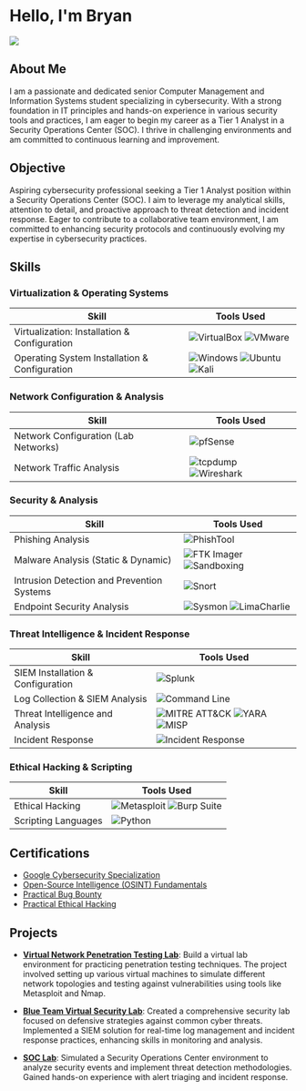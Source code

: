 # Hello, I'm Bryan
<a href="https://www.linkedin.com/in/bryan-vega-714246261/"><img src="https://img.shields.io/badge/-LinkedIn-0072b1?&style=for-the-badge&logo=linkedin&logoColor=white" /></a>

## About Me
I am a passionate and dedicated senior Computer Management and Information Systems student specializing in cybersecurity. With a strong foundation in IT principles and hands-on experience in various security tools and practices, I am eager to begin my career as a Tier 1 Analyst in a Security Operations Center (SOC). I thrive in challenging environments and am committed to continuous learning and improvement.


## Objective
Aspiring cybersecurity professional seeking a Tier 1 Analyst position within a Security Operations Center (SOC). I aim to leverage my analytical skills, attention to detail, and proactive approach to threat detection and incident response. Eager to contribute to a collaborative team environment, I am committed to enhancing security protocols and continuously evolving my expertise in cybersecurity practices.


## Skills

### Virtualization & Operating Systems
| **Skill**                                     | **Tools Used**                            |
|-----------------------------------------------|-------------------------------------------|
| Virtualization: Installation & Configuration  | ![VirtualBox](https://img.shields.io/badge/VirtualBox-4c4d51?style=flat&logo=virtualbox&logoColor=white) ![VMware](https://img.shields.io/badge/VMware-61b0e4?style=flat&logo=vmware&logoColor=white) |
| Operating System Installation & Configuration | ![Windows](https://img.shields.io/badge/Windows-0078D6?style=flat&logo=windows&logoColor=white) ![Ubuntu](https://img.shields.io/badge/Ubuntu-E95420?style=flat&logo=ubuntu&logoColor=white) ![Kali](https://img.shields.io/badge/Kali-557C94?style=flat&logo=kali-linux&logoColor=white) |

### Network Configuration & Analysis
| **Skill**                                     | **Tools Used**                            |
|-----------------------------------------------|-------------------------------------------|
| Network Configuration (Lab Networks)          | ![pfSense](https://img.shields.io/badge/pfSense-7D9B6D?style=flat&logo=pfsense&logoColor=white) |
| Network Traffic Analysis                      | ![tcpdump](https://img.shields.io/badge/tcpdump-6E7BFF?style=flat&logo=wireshark&logoColor=white) ![Wireshark](https://img.shields.io/badge/Wireshark-3C4D9B?style=flat&logo=wireshark&logoColor=white) |

### Security & Analysis
| **Skill**                                     | **Tools Used**                            |
|-----------------------------------------------|-------------------------------------------|
| Phishing Analysis                             | ![PhishTool](https://img.shields.io/badge/PhishTool-FF6F00?style=flat&logo=phish&logoColor=white) |
| Malware Analysis (Static & Dynamic)           | ![FTK Imager](https://img.shields.io/badge/FTK_Imager-ED8100?style=flat&logo=ftk&logoColor=white) ![Sandboxing](https://img.shields.io/badge/Sandboxing-005F00?style=flat&logo=sandbox&logoColor=white) |
| Intrusion Detection and Prevention Systems    | ![Snort](https://img.shields.io/badge/Snort-FFC0CB?style=flat&logo=snort&logoColor=white) |
| Endpoint Security Analysis                    | ![Sysmon](https://img.shields.io/badge/Sysmon-003F87?style=flat&logo=microsoft&logoColor=white) ![LimaCharlie](https://img.shields.io/badge/LimaCharlie-FFA500?style=flat&logo=lima-charlie&logoColor=white) |

### Threat Intelligence & Incident Response
| **Skill**                                     | **Tools Used**                            |
|-----------------------------------------------|-------------------------------------------|
| SIEM Installation & Configuration             | ![Splunk](https://img.shields.io/badge/Splunk-005F79?style=flat&logo=splunk&logoColor=white) |
| Log Collection & SIEM Analysis                | ![Command Line](https://img.shields.io/badge/CLI-000000?style=flat&logo=gnu-bash&logoColor=white) |
| Threat Intelligence and Analysis              | ![MITRE ATT&CK](https://img.shields.io/badge/MITRE_ATT%26CK-0D7F21?style=flat&logo=mitre&logoColor=white) ![YARA](https://img.shields.io/badge/YARA-F05C28?style=flat&logo=yara&logoColor=white) ![MISP](https://img.shields.io/badge/MISP-FF7D00?style=flat&logo=misp&logoColor=white) |
| Incident Response                             | ![Incident Response](https://img.shields.io/badge/Incident_Response-FF0000?style=flat&logo=alert&logoColor=white) |

### Ethical Hacking & Scripting
| **Skill**                                     | **Tools Used**                            |
|-----------------------------------------------|-------------------------------------------|
| Ethical Hacking                               | ![Metasploit](https://img.shields.io/badge/Metasploit-000000?style=flat&logo=metasploit&logoColor=white) ![Burp Suite](https://img.shields.io/badge/Burp_Suite-FF6600?style=flat&logo=burp-suite&logoColor=white) |
| Scripting Languages                           | ![Python](https://img.shields.io/badge/Python-3776AB?style=flat&logo=python&logoColor=white) |


## Certifications
- <a href="https://github.com/A9u3ybaCyb3r/Certifications/blob/main/README.md">Google Cybersecurity Specialization</a>
- <a href="https://github.com/A9u3ybaCyb3r/Certifications/blob/main/README.md">Open-Source Intelligence (OSINT) Fundamentals</a>
- <a href="https://github.com/A9u3ybaCyb3r/Certifications/blob/main/README.md">Practical Bug Bounty</a>
- <a href="https://github.com/A9u3ybaCyb3r/Certifications/blob/main/README.md">Practical Ethical Hacking</a>

## Projects

- **[Virtual Network Penetration Testing Lab](https://github.com/A9u3ybaCyb3r/Virtual-Network-Penetration-Testing-Lab)**: 
  Build a virtual lab environment for practicing penetration testing techniques. The project involved setting up various virtual machines to simulate different network topologies and testing against vulnerabilities using tools like Metasploit and Nmap. 

- **[Blue Team Virtual Security Lab](https://github.com/A9u3ybaCyb3r/Blue-Team-Virtual-Security-Lab)**: 
  Created a comprehensive security lab focused on defensive strategies against common cyber threats. Implemented a SIEM solution for real-time log management and incident response practices, enhancing skills in monitoring and analysis.

- **[SOC Lab](https://github.com/A9u3ybaCyb3r/SOC-Lab/blob/main/README.md)**: 
  Simulated a Security Operations Center environment to analyze security events and implement threat detection methodologies. Gained hands-on experience with alert triaging and incident response.

